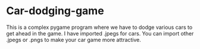 # Car-dodging-game
This is a complex pygame program where we have to dodge various cars to get ahead in the game. I have imported .jpegs for cars. You can import other .jpegs or .pngs to make your car game more attractive. 
